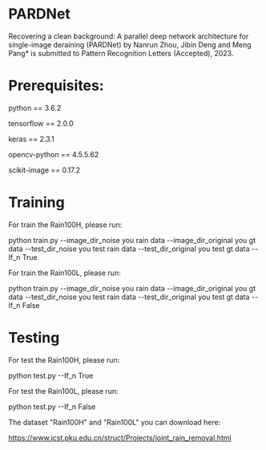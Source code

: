 # PARDNet
Recovering a clean background: A parallel deep network architecture for single-image deraining (PARDNet) by Nanrun Zhou, Jibin Deng and Meng Pang* is submitted to Pattern Recognition Letters (Accepted), 2023.

# Prerequisites:

python == 3.6.2

tensorflow == 2.0.0

keras == 2.3.1

opencv-python == 4.5.5.62

scikit-image == 0.17.2

# Training
For train the Rain100H, please run:

python train.py --image_dir_noise you rain data --image_dir_original you gt data --test_dir_noise you test rain data --test_dir_original you test gt data --If_n True

For train the Rain100L, please run:

python train.py --image_dir_noise you rain data --image_dir_original you gt data --test_dir_noise you test rain data --test_dir_original you test gt data --If_n False

# Testing
For test the Rain100H, please run:

python test.py --If_n True

For test the Rain100L, please run:

python test.py --If_n False

The dataset "Rain100H" and "Rain100L" you can download here:

https://www.icst.pku.edu.cn/struct/Projects/joint_rain_removal.html
